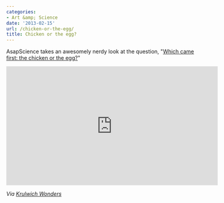 ```yaml
---
categories:
- Art &amp; Science
date: '2013-02-15'
url: /chicken-or-the-egg/
title: Chicken or the egg?
---
```


AsapScience takes an awesomely nerdy look at the question, "<a href="https://www.youtube.com/watch?v=1a8pI65emDE">Which came first: the chicken or the egg?</a>"

<iframe width="560" height="315" src="https://www.youtube.com/embed/1a8pI65emDE?rel=0" frameborder="0" allowfullscreen></iframe>

<em>Via <a href="http://www.npr.org/blogs/krulwich/2013/02/11/171706769/the-egg-makes-its-move-in-a-new-version-of-which-came-first-the-chicken-or-the-e?ft=1&f=5500502">Krulwich Wonders</a></em>